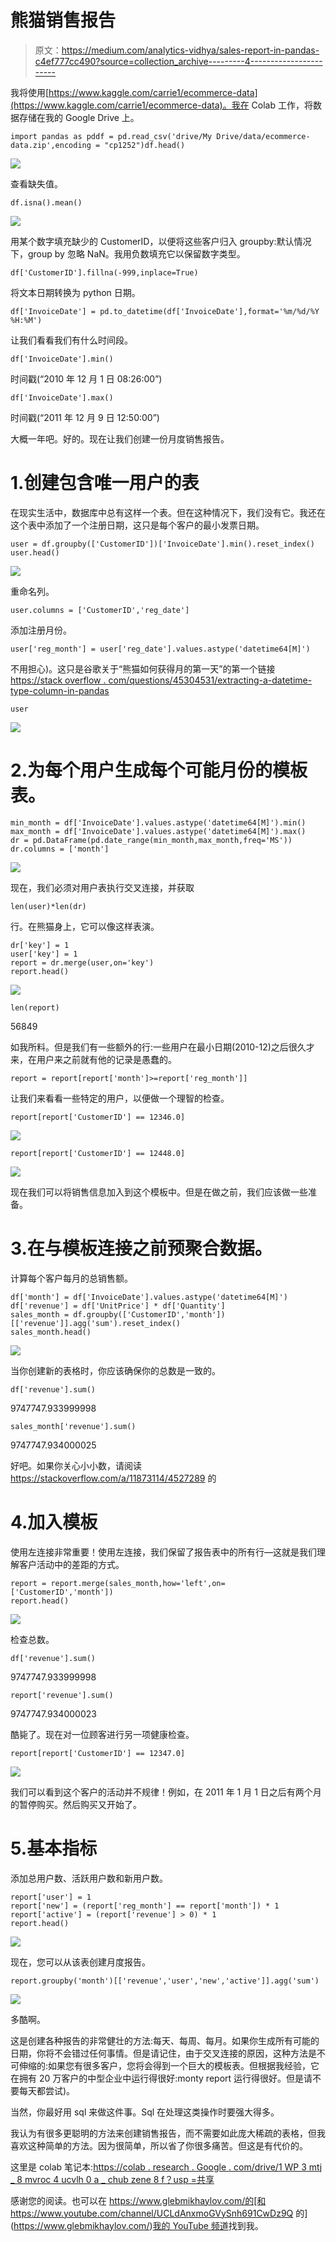 # 熊猫销售报告

> 原文：<https://medium.com/analytics-vidhya/sales-report-in-pandas-c4ef777cc490?source=collection_archive---------4----------------------->

我将使用[https://www.kaggle.com/carrie1/ecommerce-data](https://www.kaggle.com/carrie1/ecommerce-data)。我在 Colab 工作，将数据存储在我的 Google Drive 上。

```
import pandas as pddf = pd.read_csv('drive/My Drive/data/ecommerce-data.zip',encoding = "cp1252")df.head()
```

![](img/85b4e916b14a8456e688b2c6c8d0086a.png)

查看缺失值。

```
df.isna().mean()
```

![](img/f366891f14511b9fb4a38b0bd9d82957.png)

用某个数字填充缺少的 CustomerID，以便将这些客户归入 groupby:默认情况下，group by 忽略 NaN。我用负数填充它以保留数字类型。

```
df['CustomerID'].fillna(-999,inplace=True)
```

将文本日期转换为 python 日期。

```
df['InvoiceDate'] = pd.to_datetime(df['InvoiceDate'],format='%m/%d/%Y %H:%M')
```

让我们看看我们有什么时间段。

```
df['InvoiceDate'].min()
```

时间戳(“2010 年 12 月 1 日 08:26:00”)

```
df['InvoiceDate'].max()
```

时间戳(“2011 年 12 月 9 日 12:50:00”)

大概一年吧。好的。现在让我们创建一份月度销售报告。

# 1.创建包含唯一用户的表

在现实生活中，数据库中总有这样一个表。但在这种情况下，我们没有它。我还在这个表中添加了一个注册日期，这只是每个客户的最小发票日期。

```
user = df.groupby(['CustomerID'])['InvoiceDate'].min().reset_index()
user.head()
```

![](img/cbe09e06fb359113fb23d98aab4c2e33.png)

重命名列。

```
user.columns = ['CustomerID','reg_date']
```

添加注册月份。

```
user['reg_month'] = user['reg_date'].values.astype('datetime64[M]')
```

不用担心)。这只是谷歌关于“熊猫如何获得月的第一天”的第一个链接[https://stack overflow . com/questions/45304531/extracting-a-datetime-type-column-in-pandas](https://stackoverflow.com/questions/45304531/extracting-the-first-day-of-month-of-a-datetime-type-column-in-pandas)

```
user
```

![](img/57d7a8fbafb270c637171b8dd3ec6cbf.png)

# 2.为每个用户生成每个可能月份的模板表。

```
min_month = df['InvoiceDate'].values.astype('datetime64[M]').min()
max_month = df['InvoiceDate'].values.astype('datetime64[M]').max()
dr = pd.DataFrame(pd.date_range(min_month,max_month,freq='MS'))
dr.columns = ['month']
```

![](img/da7ec335ba7094516cd11d56b93bfa83.png)

现在，我们必须对用户表执行交叉连接，并获取

```
len(user)*len(dr)
```

行。在熊猫身上，它可以像这样表演。

```
dr['key'] = 1
user['key'] = 1
report = dr.merge(user,on='key')
report.head()
```

![](img/cad9978358cdc5dbda3d615a3d2efe30.png)

```
len(report)
```

56849

如我所料。但是我们有一些额外的行:一些用户在最小日期(2010-12)之后很久才来，在用户来之前就有他的记录是愚蠢的。

```
report = report[report['month']>=report['reg_month']]
```

让我们来看看一些特定的用户，以便做一个理智的检查。

```
report[report['CustomerID'] == 12346.0]
```

![](img/67262e722964f30617f1efd0dc510f5a.png)

```
report[report['CustomerID'] == 12448.0]
```

![](img/47e4e8f5c1dca443343fe39e4d77e670.png)

现在我们可以将销售信息加入到这个模板中。但是在做之前，我们应该做一些准备。

# 3.在与模板连接之前预聚合数据。

计算每个客户每月的总销售额。

```
df['month'] = df['InvoiceDate'].values.astype('datetime64[M]')
df['revenue'] = df['UnitPrice'] * df['Quantity']
sales_month = df.groupby(['CustomerID','month'])[['revenue']].agg('sum').reset_index()
sales_month.head()
```

![](img/3261f93da2d54fbdfbd3c67314cc2803.png)

当你创建新的表格时，你应该确保你的总数是一致的。

```
df['revenue'].sum()
```

9747747.933999998

```
sales_month['revenue'].sum()
```

9747747.934000025

好吧。如果你关心小小数，请阅读 https://stackoverflow.com/a/11873114/4527289 的

# 4.加入模板

使用左连接非常重要！使用左连接，我们保留了报告表中的所有行—这就是我们理解客户活动中的差距的方式。

```
report = report.merge(sales_month,how='left',on=['CustomerID','month'])
report.head()
```

![](img/572cb7f38383079c1afc10d849c4f7e3.png)

检查总数。

```
df['revenue'].sum()
```

9747747.933999998

```
report['revenue'].sum()
```

9747747.934000023

酷毙了。现在对一位顾客进行另一项健康检查。

```
report[report['CustomerID'] == 12347.0]
```

![](img/f38879288f694c6ebf5af333e6be41d0.png)

我们可以看到这个客户的活动并不规律！例如，在 2011 年 1 月 1 日之后有两个月的暂停购买。然后购买又开始了。

# 5.基本指标

添加总用户数、活跃用户数和新用户数。

```
report['user'] = 1
report['new'] = (report['reg_month'] == report['month']) * 1
report['active'] = (report['revenue'] > 0) * 1
report.head()
```

![](img/77ebf5be5569166c8b390439a029415d.png)

现在，您可以从该表创建月度报告。

```
report.groupby('month')[['revenue','user','new','active']].agg('sum')
```

![](img/634039d0e00f48f69ace200d27cfbe8d.png)

多酷啊。

这是创建各种报告的非常健壮的方法:每天、每周、每月。如果你生成所有可能的日期，你将不会错过任何事情。但是请记住，由于交叉连接的原因，这种方法是不可伸缩的:如果您有很多客户，您将会得到一个巨大的模板表。但根据我经验，它在拥有 20 万客户的中型企业中运行得很好:monty report 运行得很好。但是请不要每天都尝试)。

当然，你最好用 sql 来做这件事。Sql 在处理这类操作时要强大得多。

我认为有很多更聪明的方法来创建销售报告，而不需要如此庞大稀疏的表格，但我喜欢这种简单的方法。因为很简单，所以省了你很多痛苦。但这是有代价的。

这里是 colab 笔记本:[https://colab . research . Google . com/drive/1 WP 3 mtj _ 8 mvroc 4 ucvlh 0 a _ chub zene 8 f？usp =共享](https://colab.research.google.com/drive/1WP3Mtj_8MvroC4ucVlh0a_ChuBzeNe8f?usp=sharing)

感谢您的阅读。也可以在 https://www.glebmikhaylov.com/的[和 https://www.youtube.com/channel/UCLdAnxmoGVySnh691CwDz9Q 的](https://www.glebmikhaylov.com/)[我的 YouTube 频道](https://www.youtube.com/channel/UCLdAnxmoGVySnh691CwDz9Q)找到我。